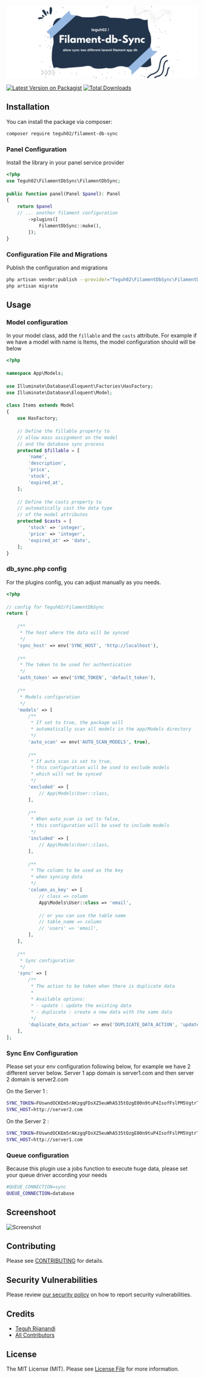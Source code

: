 ![Background](assets/images/background.png)

[![Latest Version on Packagist](https://img.shields.io/packagist/v/teguh02/filament-db-sync.svg?style=flat-square)](https://packagist.org/packages/teguh02/filament-db-sync)
[![Total Downloads](https://img.shields.io/packagist/dt/teguh02/filament-db-sync.svg?style=flat-square)](https://packagist.org/packages/teguh02/filament-db-sync)

## Installation

You can install the package via composer:

```bash
composer require teguh02/filament-db-sync
```

### Panel Configuration
Install the library in your panel service provider
```php
<?php
use Teguh02\FilamentDbSync\FilamentDbSync;

public function panel(Panel $panel): Panel
{
    return $panel
    // ... another filament configuration
        ->plugins([
            FilamentDbSync::make(),
        ]);
}
```
### Configuration File and Migrations

Publish the configuration and migrations

```bash
php artisan vendor:publish --provider="Teguh02\FilamentDbSync\FilamentDbSyncServiceProvider"
php artisan migrate
```

## Usage

### Model configuration
In your model class, add the <code>fillable</code> and the <code>casts</code> attribute. For example if we have a model with name is Items, the model configuration should will be below
```php
<?php

namespace App\Models;

use Illuminate\Database\Eloquent\Factories\HasFactory;
use Illuminate\Database\Eloquent\Model;

class Items extends Model
{
    use HasFactory;

    // Define the fillable property to 
    // allow mass assignment on the model
    // and the database sync process
    protected $fillable = [
        'name',
        'description',
        'price',
        'stock',
        'expired_at',
    ];

    // Define the casts property to
    // automatically cast the data type
    // of the model attributes
    protected $casts = [
        'stock' => 'integer',
        'price' => 'integer',
        'expired_at' => 'date',
    ];
}
```

### db_sync.php config
For the plugins config, you can adjust manually as you needs.
```php
<?php

// config for Teguh02/FilamentDbSync
return [

    /**
     * The host where the data will be synced
     */
    'sync_host' => env('SYNC_HOST', 'http://localhost'),

    /**
     * The token to be used for authentication
     */
    'auth_token' => env('SYNC_TOKEN', 'default_token'),

    /**
     * Models configuration
     */
    'models' => [
        /**
         * If set to true, the package will
         * automatically scan all models in the app/Models directory
         */
        'auto_scan' => env('AUTO_SCAN_MODELS', true),

        /**
         * If auto_scan is set to true,
         * this configuration will be used to exclude models
         * which will not be synced
         */
        'excluded' => [
            // App\Models\User::class,
        ],

        /**
         * When auto_scan is set to false,
         * this configuration will be used to include models
         */
        'included' => [
            // App\Models\User::class,
        ],

        /**
         * The column to be used as the key
         * when syncing data
         */
        'column_as_key' => [
            // class => column
            App\Models\User::class => 'email',

            // or you can use the table name
            // table_name => column
            // 'users' => 'email',
        ],
    ],

    /**
     * Sync configuration
     */
    'sync' => [
        /**
         * The action to be taken when there is duplicate data
         *
         * Available options:
         * - update : update the existing data
         * - duplicate : create a new data with the same data
         */
        'duplicate_data_action' => env('DUPLICATE_DATA_ACTION', 'update'),
    ],
];
```

### Sync Env Configuration
Please set your env configuration following below, for example we have 2 different server below. Server 1 app domain is server1.com and then server 2 domain is server2.com

On the Server 1 : 
```bash
SYNC_TOKEN=FUswndOCKEm5rAKzgqFDsXZ5euWhA535tOzgE00n9tuP4IsofFslPM5VgtrT
SYNC_HOST=http://server2.com
```

On the Server 2 :
```bash
SYNC_TOKEN=FUswndOCKEm5rAKzgqFDsXZ5euWhA535tOzgE00n9tuP4IsofFslPM5VgtrT
SYNC_HOST=http://server1.com
```

### Queue configuration
Because this plugin use a jobs function to execute huge data, please set your queue driver according your needs
```bash
#QUEUE_CONNECTION=sync
QUEUE_CONNECTION=database
```

## Screenshoot
![Screenshot](https://github.com/user-attachments/assets/7c0add30-0f0f-4b1c-baa8-cccf59f61444)


## Contributing

Please see [CONTRIBUTING](.github/CONTRIBUTING.md) for details.

## Security Vulnerabilities

Please review [our security policy](../../security/policy) on how to report security vulnerabilities.

## Credits

- [Teguh Rijanandi](https://github.com/teguh02)
- [All Contributors](../../contributors)

## License

The MIT License (MIT). Please see [License File](LICENSE.md) for more information.
